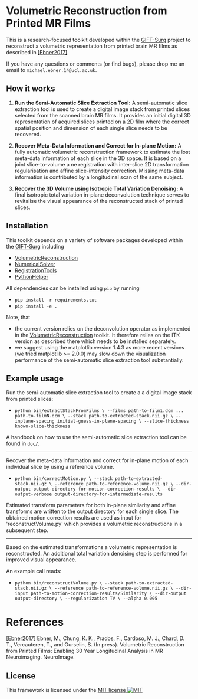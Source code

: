 # Volumetric Reconstruction from Printed MR Films 

This is a research-focused toolkit developed within the [GIFT-Surg](http://www.gift-surg.ac.uk/) project to reconstruct a volumetric representation from printed brain MR films as described in [[Ebner2017]](https://www.journals.elsevier.com/neuroimage).

If you have any questions or comments (or find bugs), please drop me an email to `michael.ebner.14@ucl.ac.uk`.

## How it works

1. **Run the Semi-Automatic Slice Extraction Tool:**
A semi-automatic slice extraction tool is used to create a digital image stack from printed slices selected from the scanned brain MR films. It provides an initial digital 3D representation of acquired slices printed on a 2D film where the correct spatial position and dimension of each single slice needs to be recovered.

1. **Recover Meta-Data Information and Correct for In-plane Motion:**
A fully automatic volumetric reconstruction framework to estimate the lost meta-data information of each slice in the 3D space. It is based on a joint slice-to-volume a ne registration with inter-slice 2D transformation regularisation and affine slice-intensity correction. Missing meta-data information is contributed by a longitudinal scan of the same subject.

1. **Recover the 3D Volume using Isotropic Total Variation Denoising:**
A final isotropic total variation in-plane deconvolution technique serves to revitalise the visual appearance of the reconstructed stack of printed slices.


## Installation

This toolkit depends on a variety of software packages developed within the [GIFT-Surg](http://www.gift-surg.ac.uk/) including
* [VolumetricReconstruction](https://cmiclab.cs.ucl.ac.uk/mebner/VolumetricReconstruction)
* [NumericalSolver](https://cmiclab.cs.ucl.ac.uk/mebner/NumericalSolver)
* [RegistrationTools](https://cmiclab.cs.ucl.ac.uk/mebner/RegistrationTools)
* [PythonHelper](https://cmiclab.cs.ucl.ac.uk/mebner/PythonHelper)

All dependencies can be installed using `pip` by running
* `pip install -r requirements.txt`
* `pip install -e .`

Note, that
* the current version relies on the deconvolution operator as implemented in the [VolumetricReconstruction](https://cmiclab.cs.ucl.ac.uk/mebner/VolumetricReconstruction) toolkit. It therefore relies on the ITK version as described there which needs to be installed separately.
* we suggest using the matplotlib version 1.4.3 as more recent versions (we tried matplotlib >= 2.0.0) may slow down the visualization performance of the semi-automatic slice extraction tool substantially.


## Example usage

Run the semi-automatic slice extraction tool to create a a digital image stack from printed slices:

* `python bin/extractStackFromFilms \
--films path-to-film1.dcm ... path-to-filmN.dcm \
--stack path-to-extracted-stack.nii.gz \
--inplane-spacing initial-guess-in-plane-spacing \
--slice-thickness known-slice-thickness
`

A handbook on how to use the semi-automatic slice extraction tool can be found in `doc/`.

---

Recover the meta-data information and correct for in-plane motion of each individual slice by using a reference volume.

* `python bin/correctMotion.py \
--stack path-to-extracted-stack.nii.gz \
--reference path-to-reference-volume.nii.gz \
--dir-output output-directory-for-motion-correction-results \
--dir-output-verbose output-directory-for-intermediate-results
`

Estimated transform parameters for both in-plane similarity and affine transforms are written to the output directory for each single slice. The obtained motion correction results are
used as input for 'reconstructVolume.py' which provides a volumetric
reconstructions in a subsequent step.

---

Based on the estimated transformations a volumetric representation is reconstructed. An additional total variation denoising step is performed for improved visual appearance.

An example call reads:
* `python bin/reconstructVolume.py \
--stack path-to-extracted-stack.nii.gz \
--reference path-to-reference-volume.nii.gz \
--dir-input path-to-motion-correction-results/Similarity \
--dir-output output-directory \
--regularization TV \
--alpha 0.005
`

# References

[[Ebner2017]](https://www.journals.elsevier.com/neuroimage) Ebner, M., Chung, K. K., Prados, F., Cardoso, M. J., Chard, D. T., Vercauteren, T., and Ourselin, S. (In press). Volumetric Reconstruction from Printed Films: Enabling 30 Year Longitudinal Analysis in MR Neuroimaging. NeuroImage.

## License
This framework is licensed under the [MIT license ![MIT](https://raw.githubusercontent.com/legacy-icons/license-icons/master/dist/32x32/mit.png)](http://opensource.org/licenses/MIT)
